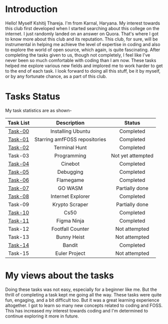 # Introduction
Hello! Myself Kshitij Thareja. I'm from Karnal, Haryana. My interest towards this club first developed when I started searching about this college on the internet. I just randomly landed on an answer on Quora. That's where I got to know more about this club and its reputation. This club, for sure, will be instrumental in helping me achieve the level of expertise in coding and also to explore the world of open source, which again, is quite fascinating. After completing the tasks given to us, though not completely, I feel like I've never been so much comfortable with coding than I am now. These tasks helped me explore various new fields and implored me to work harder to get to the end of each task. I look forward to doing all this stuff, be it by myself, or by any fortunate chance, as a part of this club. 

# Tasks Status

My task statistics are as shown-

| Task List | Description | Status |
| :-:       | :-:         | :-:    |
| [Task-00](https://github.com/KshitijThareja/amfoss-tasks/tree/main/Task0)   | Installing Ubuntu | Completed |
| [Task-01](https://github.com/KshitijThareja/amfoss-tasks/tree/main/Task1)   | Starring amfFOSS repositories | Completed |
| [Task-02](https://github.com/KshitijThareja/amfoss-tasks/tree/main/Task-02)   | Terminal Hunt | Completed |
| Task-03   | Programming | Not yet attempted |
| [Task-04](https://github.com/KshitijThareja/amfoss-tasks/tree/main/task-04)   | Cinebot | Completed |
| [Task-05](https://github.com/KshitijThareja/amfoss-tasks/tree/main/task-05)   | Debugging | Completed |
| [Task-06](https://github.com/KshitijThareja/amfoss-tasks/tree/main/task-06)   | Flamegame | Completed |
| [Task-07](https://github.com/KshitijThareja/amfoss-tasks/tree/main/task-07)   | GO WASM | Partially done |
| [Task-08](https://github.com/KshitijThareja/amfoss-tasks/tree/main/task-08)   | Internet Explorer | Completed |
| Task-09   | Krypto Scraper | Partially done |
| [Task-10](https://github.com/KshitijThareja/amfoss-tasks/tree/main/Task-10)   | Cs50 | Completed |
| [Task-11](https://github.com/KshitijThareja/amfoss-tasks/tree/main/task-11)   | Figma Ninja | Completed |
| Task-12   | Footfall Counter | Not attempted |
| Task-13   | Bunny Heist | Not attempted |
| [Task-14](https://github.com/KshitijThareja/amfoss-tasks/tree/main/task-14)   | Bandit | Completed |
| Task-15   | Euler Project | Not attempted |


# My views about the tasks

Doing these tasks was not easy, especially for a beginner like me. But the thrill of completing a task kept me going all the way. These tasks were quite fun, engaging, and a bit difficult too. But it was a great learning experience altogether. I got to learn so many new concepts related to coding and FOSS. This has increased my interest towards coding and I'm determined to continue exploring it more in future.


